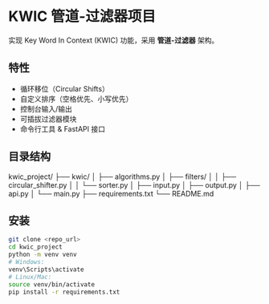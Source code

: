 # KWIC 管道-过滤器项目

实现 Key Word In Context (KWIC) 功能，采用 **管道-过滤器** 架构。

## 特性
- 循环移位（Circular Shifts）
- 自定义排序（空格优先、小写优先）
- 控制台输入/输出
- 可插拔过滤器模块
- 命令行工具 & FastAPI 接口

## 目录结构
kwic_project/
├── kwic/
│   ├── algorithms.py
│   ├── filters/
│   │   ├── circular_shifter.py
│   │   └── sorter.py
│   ├── input.py
│   ├── output.py
│   ├── api.py
│   └── main.py
├── requirements.txt
└── README.md


## 安装

```bash
git clone <repo_url>
cd kwic_project
python -m venv venv
# Windows:
venv\Scripts\activate
# Linux/Mac:
source venv/bin/activate
pip install -r requirements.txt